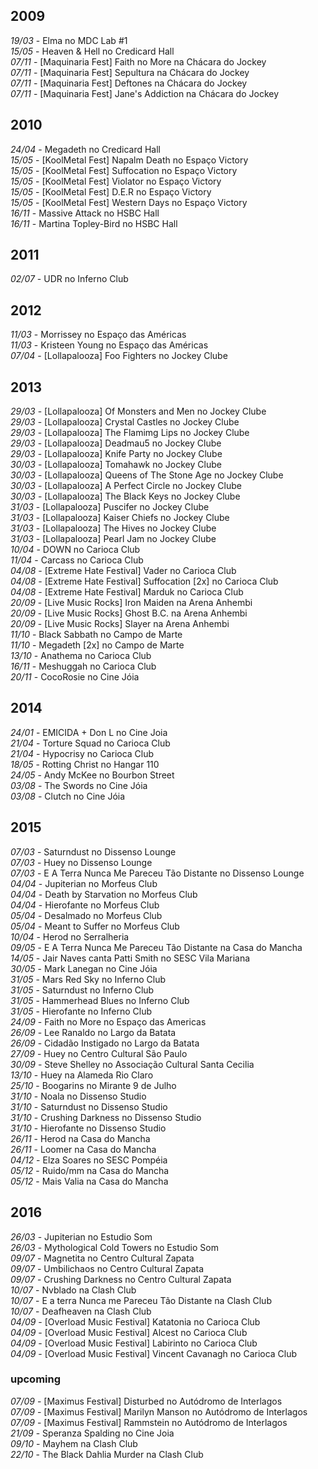 ## 2009

_19/03_ - Elma no MDC Lab #1  
_15/05_ - Heaven & Hell no Credicard Hall  
_07/11_ - [Maquinaria Fest] Faith no More na Chácara do Jockey  
_07/11_ - [Maquinaria Fest] Sepultura na Chácara do Jockey  
_07/11_ - [Maquinaria Fest] Deftones na Chácara do Jockey  
_07/11_ - [Maquinaria Fest] Jane's Addiction na Chácara do Jockey  

## 2010

_24/04_ - Megadeth no Credicard Hall  
_15/05_ - [KoolMetal Fest] Napalm Death no Espaço Victory  
_15/05_ - [KoolMetal Fest] Suffocation no Espaço Victory  
_15/05_ - [KoolMetal Fest] Violator no Espaço Victory  
_15/05_ - [KoolMetal Fest] D.E.R no Espaço Victory  
_15/05_ - [KoolMetal Fest] Western Days no Espaço Victory  
_16/11_ - Massive Attack no HSBC Hall  
_16/11_ - Martina Topley-Bird no HSBC Hall  

## 2011

_02/07_ - UDR no Inferno Club  

## 2012

_11/03_ - Morrissey no Espaço das Américas  
_11/03_ - Kristeen Young no Espaço das Américas  
_07/04_ - [Lollapalooza] Foo Fighters no Jockey Clube  

## 2013

_29/03_ - [Lollapalooza] Of Monsters and Men no Jockey Clube  
_29/03_ - [Lollapalooza] Crystal Castles no Jockey Clube  
_29/03_ - [Lollapalooza] The Flamimg Lips no Jockey Clube  
_29/03_ - [Lollapalooza] Deadmau5 no Jockey Clube  
_29/03_ - [Lollapalooza] Knife Party no Jockey Clube  
_30/03_ - [Lollapalooza] Tomahawk no Jockey Clube  
_30/03_ - [Lollapalooza] Queens of The Stone Age no Jockey Clube  
_30/03_ - [Lollapalooza] A Perfect Circle no Jockey Clube  
_30/03_ - [Lollapalooza] The Black Keys no Jockey Clube  
_31/03_ - [Lollapalooza] Puscifer no Jockey Clube  
_31/03_ - [Lollapalooza] Kaiser Chiefs no Jockey Clube  
_31/03_ - [Lollapalooza] The Hives no Jockey Clube  
_31/03_ - [Lollapalooza] Pearl Jam no Jockey Clube  
_10/04_ - DOWN no Carioca Club  
_11/04_ - Carcass no Carioca Club  
_04/08_ - [Extreme Hate Festival] Vader no Carioca Club  
_04/08_ - [Extreme Hate Festival] Suffocation [2x] no Carioca Club  
_04/08_ - [Extreme Hate Festival] Marduk no Carioca Club  
_20/09_ - [Live Music Rocks] Iron Maiden na Arena Anhembi  
_20/09_ - [Live Music Rocks] Ghost B.C. na Arena Anhembi  
_20/09_ - [Live Music Rocks] Slayer na Arena Anhembi  
_11/10_ - Black Sabbath no Campo de Marte   
_11/10_ - Megadeth [2x] no Campo de Marte  
_13/10_ - Anathema no Carioca Club   
_16/11_ - Meshuggah no Carioca Club   
_20/11_ - CocoRosie  no Cine Jóia  

## 2014

_24/01_ - EMICIDA + Don L  no Cine Joia  
_21/04_ - Torture Squad no Carioca Club   
_21/04_ - Hypocrisy no Carioca Club  
_18/05_ - Rotting Christ no Hangar 110  
_24/05_ - Andy McKee no Bourbon Street  
_03/08_ - The Swords no Cine Jóia  
_03/08_ - Clutch no Cine Jóia  

## 2015

_07/03_ - Saturndust no Dissenso Lounge  
_07/03_ - Huey no Dissenso Lounge  
_07/03_ - E A Terra Nunca Me Pareceu Tão Distante no Dissenso Lounge  
_04/04_ - Jupiterian no Morfeus Club  
_04/04_ - Death by Starvation no Morfeus Club  
_04/04_ - Hierofante no Morfeus Club  
_05/04_ - Desalmado no Morfeus Club  
_05/04_ - Meant to Suffer no Morfeus Club  
_10/04_ - Herod no Serralheria  
_09/05_ - E A Terra Nunca Me Pareceu Tão Distante na Casa do Mancha  
_14/05_ - Jair Naves canta Patti Smith no SESC Vila Mariana  
_30/05_ - Mark Lanegan no Cine Jóia  
_31/05_ - Mars Red Sky no Inferno Club  
_31/05_ - Saturndust no Inferno Club  
_31/05_ - Hammerhead Blues no Inferno Club  
_31/05_ - Hierofante no Inferno Club  
_24/09_ - Faith no More no Espaço das Americas  
_26/09_ - Lee Ranaldo no Largo da Batata  
_26/09_ - Cidadão Instigado no Largo da Batata  
_27/09_ - Huey no Centro Cultural São Paulo  
_30/09_ - Steve Shelley no Associação Cultural Santa Cecilia  
_13/10_ - Huey na Alameda Rio Claro  
_25/10_ - Boogarins no Mirante 9 de Julho  
_31/10_ - Noala no Dissenso Studio  
_31/10_ - Saturndust no Dissenso Studio  
_31/10_ - Crushing Darkness no Dissenso Studio  
_31/10_ - Hierofante no Dissenso Studio  
_26/11_ - Herod na Casa do Mancha  
_26/11_ - Loomer na Casa do Mancha  
_04/12_ - Elza Soares no SESC Pompéia  
_05/12_ - Ruido/mm na Casa do Mancha  
_05/12_ - Mais Valia na Casa do Mancha  

## 2016

_26/03_ - Jupiterian no Estudio Som  
_26/03_ - Mythological Cold Towers no Estudio Som  
_09/07_ - Magnetita no Centro Cultural Zapata   
_09/07_ - Umbilichaos no Centro Cultural Zapata  
_09/07_ - Crushing Darkness no Centro Cultural Zapata   
_10/07_ - Nvblado na Clash Club   
_10/07_ - E a terra Nunca me Pareceu Tão Distante na Clash Club  
_10/07_ - Deafheaven na Clash Club  
_04/09_ - [Overload Music Festival] Katatonia no Carioca Club  
_04/09_ - [Overload Music Festival] Alcest no Carioca Club  
_04/09_ - [Overload Music Festival] Labirinto no Carioca Club  
_04/09_ - [Overload Music Festival] Vincent Cavanagh no Carioca Club  

### upcoming
_07/09_ - [Maximus Festival] Disturbed no Autódromo de Interlagos   
_07/09_ - [Maximus Festival] Marilyn Manson no Autódromo de Interlagos  
_07/09_ - [Maximus Festival] Rammstein no Autódromo de Interlagos  
_21/09_ - Speranza Spalding no Cine Joia  
_09/10_ - Mayhem na Clash Club  
_22/10_ - The Black Dahlia Murder na Clash Club  
